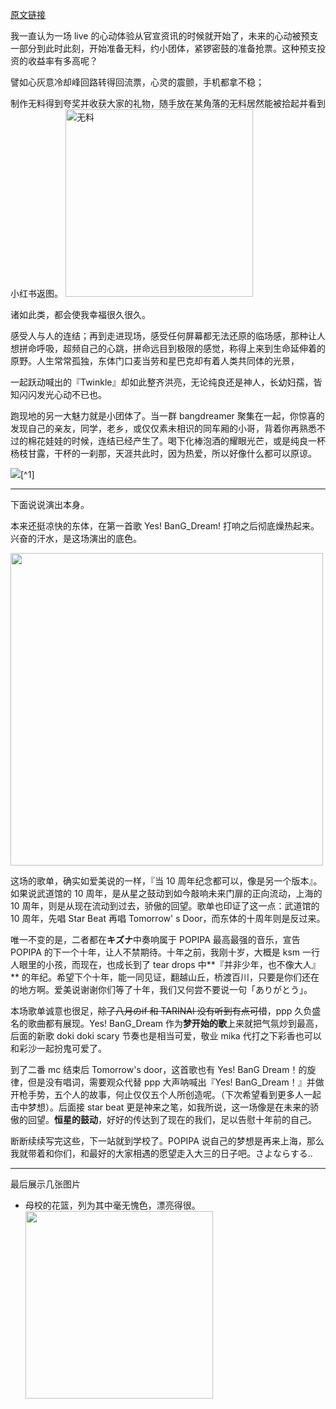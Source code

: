 [原文链接](https://redkold.github.io/2025/08/26/ppp823/)

我一直认为一场 live 的心动体验从官宣资讯的时候就开始了，未来的心动被预支一部分到此时此刻，开始准备无料，约小团体，紧锣密鼓的准备抢票。这种预支投资的收益率有多高呢？

譬如心灰意冷却峰回路转得回流票，心灵的震颤，手机都拿不稳；

制作无料得到夸奖并收获大家的礼物，随手放在某角落的无料居然能被拾起并看到小红书返图。
<img src=https://kold.oss-cn-shanghai.aliyuncs.com/IMG_7606.jpeg height=300 alt=无料 >

诸如此类，都会使我幸福很久很久。

感受人与人的连结；再到走进现场，感受任何屏幕都无法还原的临场感，那种让人想拼命呼吸，超频自己的心跳，拼命远目到极限的感觉，称得上来到生命延伸着的原野。人生常常孤独，东体门口麦当劳和星巴克却有着人类共同体的光景，

一起跃动喊出的『Twinkle』却如此整齐洪亮，无论纯良还是神人，长幼妇孺，皆知闪闪发光心动不已也。

跑现地的另一大魅力就是小团体了。当一群 bangdreamer 聚集在一起，你惊喜的发现自己的亲友，同学，老乡，或仅仅素未相识的同车厢的小哥，背着你再熟悉不过的棉花娃娃的时候，连结已经产生了。喝下化棒泡酒的耀眼光芒，或是纯良一杯杨枝甘露，干杯的一刹那，天涯共此时，因为热爱，所以好像什么都可以原谅。

![](https://kold.oss-cn-shanghai.aliyuncs.com/940056d32335ef46743e4e5f06860dd4.JPG)[^1]

---

下面说说演出本身。

本来还挺凉快的东体，在第一首歌 Yes! BanG_Dream! 打响之后彻底燥热起来。兴奋的汗水，是这场演出的底色。

<img src=https://kold.oss-cn-shanghai.aliyuncs.com/f2ade3e8e9b39d49106fb1c93da4d332.JPG height=500>

这场的歌单，确实如爱美说的一样，『当 10 周年纪念都可以，像是另一个版本』。如果说武道馆的 10 周年，是从星之鼓动到如今敲响未来门扉的正向流动，上海的 10 周年，则是从现在流动到过去，骄傲的回望。歌单也印证了这一点：武道馆的 10 周年，先唱 Star Beat 再唱 Tomorrow' s Door，而东体的十周年则是反过来。

唯一不变的是，二者都在**キズナ**中奏响属于 POPIPA 最高最强的音乐，宣告 POPIPA 的下一个十年，让人不禁期待。十年之前，我刚十岁，大概是 ksm 一行人眼里的小孩，而现在，也成长到了 tear drops 中**『并非少年，也不像大人』** 的年纪。希望下个十年，能一同见证，翻越山丘，桥渡百川，只要是你们还在的地方啊。爱美说谢谢你们等了十年，我们又何尝不要说一句「ありがとう」。

本场歌单诚意也很足，~~除了八月のif 和 TARINAI 没有听到有点可惜~~，ppp 久负盛名的歌曲都有展现。Yes! BanG_Dream 作为**梦开始的歌**上来就把气氛炒到最高，后面的新歌 doki doki scary 节奏也是相当可爱，敬业 mika 代打之下彩香也可以和彩沙一起扮鬼可爱了。

到了二番 mc 结束后 Tomorrow's door，这首歌也有 Yes! BanG Dream！的旋律，但是没有唱词，需要观众代替 ppp 大声呐喊出『Yes! BanG_Dream！』并做开枪手势，五个人的故事，何止仅仅五个人所创造呢。（下次希望看到更多人一起击中梦想）。后面接 star beat 更是神来之笔，如我所说，这一场像是在未来的骄傲的回望。**恒星的鼓动**，好好的传达到了现在的我们，足以告慰十年前的自己。

断断续续写完这些，下一站就到学校了。POPIPA 说自己的梦想是再来上海，那么我就带着和你们，和最好的大家相遇的愿望走入大三的日子吧。さよならする..

---

最后展示几张图片

- 母校的花篮，列为其中毫无愧色，漂亮得很。
  <img src=https://kold.oss-cn-shanghai.aliyuncs.com/IMG_7750.jpeg width="300">
